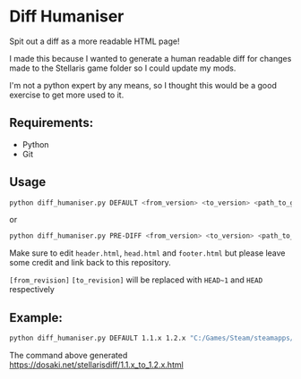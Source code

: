 # Diff Humaniser
Spit out a diff as a more readable HTML page!

I made this because I wanted to generate a human readable diff for changes made to the Stellaris game folder so I could update my mods.

I'm not a python expert by any means, so I thought this would be a good exercise to get more used to it.

## Requirements:
* Python
* Git

## Usage
```bash
python diff_humaniser.py DEFAULT <from_version> <to_version> <path_to_git_repo> [repository_name] [from_revision] [to_revision]
```
or
```bash
python diff_humaniser.py PRE-DIFF <from_version> <to_version> <path_to_diff_file>
```

Make sure to edit `header.html`, `head.html` and `footer.html` but please leave some credit and link back to this repository.

`[from_revision]` `[to_revision]` will be replaced with `HEAD~1` and `HEAD` respectively

## Example:
```bash
python diff_humaniser.py DEFAULT 1.1.x 1.2.x "C:/Games/Steam/steamapps/common/Stellaris/" "STELLARIS"
```
The command above generated https://dosaki.net/stellarisdiff/1.1.x_to_1.2.x.html
